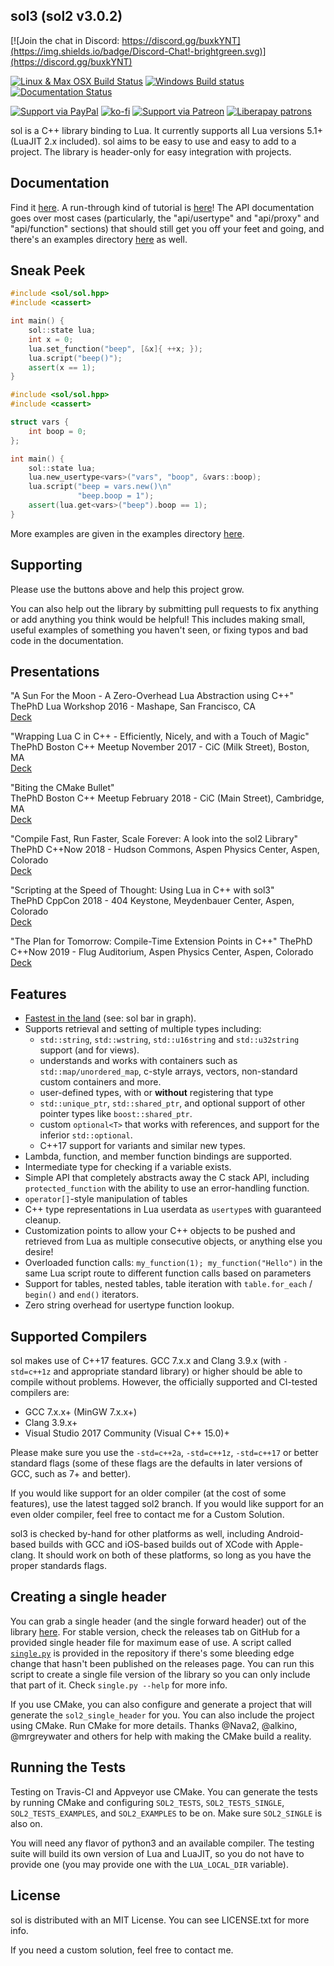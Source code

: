## sol3 (sol2 v3.0.2)

[![Join the chat in Discord: https://discord.gg/buxkYNT](https://img.shields.io/badge/Discord-Chat!-brightgreen.svg)](https://discord.gg/buxkYNT)

[![Linux & Max OSX Build Status](https://travis-ci.org/ThePhD/sol2.svg?branch=develop)](https://travis-ci.org/ThePhD/sol2)
[![Windows Build status](https://ci.appveyor.com/api/projects/status/n38suofr21e9uk7h?svg=true)](https://ci.appveyor.com/project/ThePhD/sol2)
[![Documentation Status](https://readthedocs.org/projects/sol2/badge/?version=latest)](http://sol2.readthedocs.io/en/latest/?badge=latest)

[![Support via PayPal](https://cdn.rawgit.com/twolfson/paypal-github-button/1.0.0/dist/button.svg)](https://www.paypal.me/thephd)
[![ko-fi](https://www.ko-fi.com/img/githubbutton_sm.svg)](https://ko-fi.com/W7W8Q619) 
[![Support via Patreon](https://img.shields.io/endpoint.svg?url=https%3A%2F%2Fshieldsio-patreon.herokuapp.com%2FThePhD)](https://patreon.com/thephd)
[![Liberapay patrons](https://img.shields.io/liberapay/patrons/ThePhD.svg)](https://liberapay.com/ThePhD/)

sol is a C++ library binding to Lua. It currently supports all Lua versions 5.1+ (LuaJIT 2.x included). sol aims to be easy to use and easy to add to a project.
The library is header-only for easy integration with projects.

## Documentation

Find it [here](http://sol2.rtfd.io/). A run-through kind of tutorial is [here](http://sol2.readthedocs.io/en/latest/tutorial/all-the-things.html)! The API documentation goes over most cases (particularly, the "api/usertype" and "api/proxy" and "api/function" sections) that should still get you off your feet and going, and there's an examples directory [here](https://github.com/ThePhD/sol2/tree/develop/examples) as well.

## Sneak Peek

```cpp
#include <sol/sol.hpp>
#include <cassert>

int main() {
    sol::state lua;
    int x = 0;
    lua.set_function("beep", [&x]{ ++x; });
    lua.script("beep()");
    assert(x == 1);
}
```

```cpp
#include <sol/sol.hpp>
#include <cassert>

struct vars {
    int boop = 0;
};

int main() {
    sol::state lua;
    lua.new_usertype<vars>("vars", "boop", &vars::boop);
    lua.script("beep = vars.new()\n"
               "beep.boop = 1");
    assert(lua.get<vars>("beep").boop == 1);
}
```

More examples are given in the examples directory [here](https://github.com/ThePhD/sol2/tree/develop/examples). 


## Supporting

Please use the buttons above and help this project grow.

You can also help out the library by submitting pull requests to fix anything or add anything you think would be helpful! This includes making small, useful examples of something you haven't seen, or fixing typos and bad code in the documentation.


## Presentations

"A Sun For the Moon - A Zero-Overhead Lua Abstraction using C++"  
ThePhD
Lua Workshop 2016 - Mashape, San Francisco, CA  
[Deck](https://github.com/ThePhD/sol2/blob/develop/docs/presentations/2016.10.14%20-%20ThePhD%20-%20No%20Overhead%20C%20Abstraction.pdf)

"Wrapping Lua C in C++ - Efficiently, Nicely, and with a Touch of Magic"  
ThePhD
Boston C++ Meetup November 2017 - CiC (Milk Street), Boston, MA  
[Deck](https://github.com/ThePhD/sol2/blob/develop/docs/presentations/2017.11.08%20-%20ThePhD%20-%20Wrapping%20Lua%20C%20in%20C%2B%2B.pdf)

"Biting the CMake Bullet"  
ThePhD
Boston C++ Meetup February 2018 - CiC (Main Street), Cambridge, MA  
[Deck](https://github.com/ThePhD/sol2/blob/develop/docs/presentations/2018.02.06%20-%20ThePhD%20-%20Biting%20the%20CMake%20Bullet.pdf)

"Compile Fast, Run Faster, Scale Forever: A look into the sol2 Library"  
ThePhD
C++Now 2018 - Hudson Commons, Aspen Physics Center, Aspen, Colorado  
[Deck](https://github.com/ThePhD/sol2/blob/develop/docs/presentations/2018.05.10%20-%20ThePhD%20-%20Compile%20Fast%2C%20Run%20Faster%2C%20Scale%20Forever.pdf)

"Scripting at the Speed of Thought: Using Lua in C++ with sol3"  
ThePhD
CppCon 2018 - 404 Keystone, Meydenbauer Center, Aspen, Colorado  
[Deck](https://github.com/ThePhD/sol2/blob/develop/docs/presentations/2018.09.28%20-%20ThePhD%20-%20Scripting%20at%20the%20Speed%20of%20Thought.pdf)

"The Plan for Tomorrow: Compile-Time Extension Points in C++"
ThePhD
C++Now 2019 - Flug Auditorium, Aspen Physics Center, Aspen, Colorado
[Deck](https://github.com/ThePhD/sol2/blob/develop/docs/presentations/2019.05.10%20-%20ThePhD%20-%20The%20Plan%20for%20Tomorrow%20-%20Compile-Time%20Extension%20Points%20in%20C%2b%2b.pdf)


## Features

- [Fastest in the land](http://sol2.readthedocs.io/en/latest/benchmarks.html) (see: sol bar in graph).
- Supports retrieval and setting of multiple types including: 
  * `std::string`, `std::wstring`, `std::u16string` and `std::u32string` support (and for views).
  * understands and works with containers such as `std::map/unordered_map`, c-style arrays, vectors, non-standard custom containers and more.
  * user-defined types, with or **without** registering that type 
  * `std::unique_ptr`, `std::shared_ptr`, and optional support of other pointer types like `boost::shared_ptr`.
  * custom `optional<T>` that works with references, and support for the inferior `std::optional`.
  * C++17 support for variants and similar new types.
- Lambda, function, and member function bindings are supported.
- Intermediate type for checking if a variable exists.
- Simple API that completely abstracts away the C stack API, including `protected_function` with the ability to use an error-handling function.
- `operator[]`-style manipulation of tables
- C++ type representations in Lua userdata as `usertype`s with guaranteed cleanup.
- Customization points to allow your C++ objects to be pushed and retrieved from Lua as multiple consecutive objects, or anything else you desire!
- Overloaded function calls: `my_function(1); my_function("Hello")` in the same Lua script route to different function calls based on parameters
- Support for tables, nested tables, table iteration with `table.for_each` / `begin()` and `end()` iterators.
- Zero string overhead for usertype function lookup.


## Supported Compilers

sol makes use of C++17 features. GCC 7.x.x and Clang 3.9.x (with `-std=c++1z` and appropriate standard library) 
or higher should be able to compile without problems. However, the officially supported and CI-tested compilers are:

- GCC 7.x.x+ (MinGW 7.x.x+)
- Clang 3.9.x+
- Visual Studio 2017 Community (Visual C++ 15.0)+

Please make sure you use the `-std=c++2a`, `-std=c++1z`, `-std=c++17` or better standard flags 
(some of these flags are the defaults in later versions of GCC, such as 7+ and better).

If you would like support for an older compiler (at the cost of some features), use the latest tagged sol2 branch. If you would like support for an even older compiler, feel free to contact me for a Custom Solution.

sol3 is checked by-hand for other platforms as well, including Android-based builds with GCC and iOS-based builds out of XCode with Apple-clang. It should work on both of these platforms, so long as you have the proper standards flags.


## Creating a single header

You can grab a single header (and the single forward header) out of the library [here](https://github.com/ThePhD/sol2/tree/develop/single). For stable version, check the releases tab on GitHub for a provided single header file for maximum ease of use. A script called [`single.py`](https://github.com/ThePhD/sol2/blob/develop/single/single.py) is provided in the repository if there's some bleeding edge change that hasn't been published on the releases page. You can run this script to create a single file version of the library so you can only include that part of it. Check `single.py --help` for more info.

If you use CMake, you can also configure and generate a project that will generate the `sol2_single_header` for you. You can also include the project using CMake. Run CMake for more details. Thanks @Nava2, @alkino, @mrgreywater and others for help with making the CMake build a reality.


## Running the Tests

Testing on Travis-CI and Appveyor use CMake. You can generate the tests by running CMake and configuring `SOL2_TESTS`, `SOL2_TESTS_SINGLE`, `SOL2_TESTS_EXAMPLES`, and `SOL2_EXAMPLES` to be on. Make sure `SOL2_SINGLE` is also on.

You will need any flavor of python3 and an available compiler. The testing suite will build its own version of Lua and LuaJIT, so you do not have to provide one (you may provide one with the `LUA_LOCAL_DIR` variable).


## License

sol is distributed with an MIT License. You can see LICENSE.txt for more info.

If you need a custom solution, feel free to contact me.
